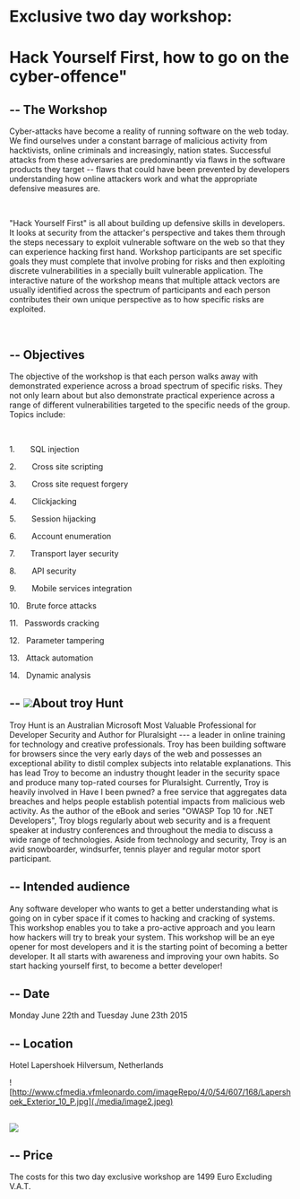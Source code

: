 # Exclusive two day workshop:

# Hack Yourself First, how to go on the cyber-offence"

## -- The Workshop 

Cyber-attacks have become a reality of running software on the web
today. We find ourselves under a constant barrage of malicious activity
from hacktivists, online criminals and increasingly, nation states.
Successful attacks from these adversaries are predominantly via flaws in
the software products they target -- flaws that could have been
prevented by developers understanding how online attackers work and what
the appropriate defensive measures are.

 

"Hack Yourself First" is all about building up defensive skills in
developers. It looks at security from the attacker's perspective and
takes them through the steps necessary to exploit vulnerable software on
the web so that they can experience hacking first hand. Workshop
participants are set specific goals they must complete that involve
probing for risks and then exploiting discrete vulnerabilities in a
specially built vulnerable application. The interactive nature of the
workshop means that multiple attack vectors are usually identified
across the spectrum of participants and each person contributes their
own unique perspective as to how specific risks are exploited.

 

## -- Objectives

The objective of the workshop is that each person walks away with
demonstrated experience across a broad spectrum of specific risks. They
not only learn about but also demonstrate practical experience across a
range of different vulnerabilities targeted to the specific needs of the
group. Topics include:

 

1.       SQL injection

2.       Cross site scripting

3.       Cross site request forgery

4.       Clickjacking

5.       Session hijacking

6.       Account enumeration

7.       Transport layer security

8.       API security

9.       Mobile services integration

10.   Brute force attacks

11.   Passwords cracking

12.   Parameter tampering

13.   Attack automation

14.   Dynamic analysis

## -- ![](./media/image1.jpeg)About troy Hunt

Troy Hunt is an Australian Microsoft Most Valuable Professional for
Developer Security and Author for Pluralsight --- a leader in online
training for technology and creative professionals. Troy has been
building software for browsers since the very early days of the web and
possesses an exceptional ability to distil complex subjects into
relatable explanations. This has lead Troy to become an industry thought
leader in the security space and produce many top-rated courses for
Pluralsight. Currently, Troy is heavily involved in Have I been pwned? a
free service that aggregates data breaches and helps people establish
potential impacts from malicious web activity. As the author of the
eBook and series "OWASP Top 10 for .NET Developers", Troy blogs
regularly about web security and is a frequent speaker at industry
conferences and throughout the media to discuss a wide range of
technologies. Aside from technology and security, Troy is an avid
snowboarder, windsurfer, tennis player and regular motor sport
participant.

## -- Intended audience

Any software developer who wants to get a better understanding what is
going on in cyber space if it comes to hacking and cracking of systems.
This workshop enables you to take a pro-active approach and you learn
how hackers will try to break your system. This workshop will be an eye
opener for most developers and it is the starting point of becoming a
better developer. It all starts with awareness and improving your own
habits. So start hacking yourself first, to become a better developer!

## -- Date

Monday June 22th and Tuesday June 23th 2015

## 

## -- Location

Hotel Lapershoek Hilversum, Netherlands

![http://www.cfmedia.vfmleonardo.com/imageRepo/4/0/54/607/168/Lapershoek_Exterior_10_P.jpg](./media/image2.jpeg)


## 

## ![](./media/image3.png)

## 

## -- Price

The costs for this two day exclusive workshop are 1499 Euro Excluding
V.A.T.
